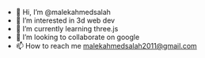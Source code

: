 - 👋 Hi, I’m @malekahmedsalah
- 👀 I’m interested in 3d web dev
- 🌱 I’m currently learning three.js
- 💞️ I’m looking to collaborate on google
- 📫 How to reach me malekahmedsalah2011@gmail.com

<!---
malekahmedsalah/malekahmedsalah is a ✨ special ✨ repository because its `README.md` (this file) appears on your GitHub profile.
You can click the Preview link to take a look at your changes.
--->

